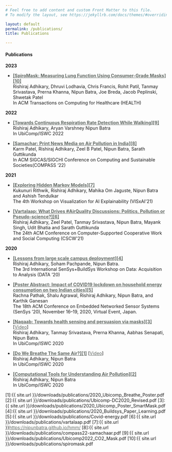 ```yaml
---
# Feel free to add content and custom Front Matter to this file.
# To modify the layout, see https://jekyllrb.com/docs/themes/#overriding-theme-defaults

layout: default
permalink: /publications/
title: Publications

---
```

<style type="text/css">

	a {
		color: #626964
	}
	a:visited {
		color: #626964
	}

</style>

#### **Publications**
**2023**
- <span style="color:#626964; text-decoration:underline;"><b>[SpiroMask: Measuring Lung Function Using Consumer-Grade Masks][10]</b></span><br>Rishiraj Adhikary, Dhruvi Lodhavia, Chris Francis, Rohit Patil, Tanmay Srivastava, Prerna Khanna, Nipun Batra, Joe Breda, Jacob Peplinski, Shwetak Patel<br>In ACM Transactions on Computing for Healthcare (HEALTH)

**2022**
- <span style="color:#626964; text-decoration:underline;"><b>[Towards Continuous Respiration Rate Detection While Walking][9]</b></span><br>Rishiraj Adhikary, Aryan Varshney Nipun Batra<br>In UbiComp/ISWC 2022

- <span style="color:#626964; text-decoration:underline;"><b>[Samachar: Print News Media on Air Pollution in India][8]</b></span><br>Karm Patel, Rishiraj Adhikary, Zeel B Patel, Nipun Batra, Sarath Guttikunda<br>In ACM SIGCAS/SIGCHI Conference on Computing and Sustainable Societies(COMPASS ‘22)

**2021**
- <span style="color:#626964; text-decoration:underline;"><b>[Exploring Hidden Markov Models][7]</b></span><br>Kukunuri Rithwik, Rishiraj Adhikary, Mahika Om Jaguste, Nipun Batra and Ashish Tendulkar<br>The 4th Workshop on
Visualization for AI Explainability (VISxAI'21)

- <span style="color:#626964; text-decoration:underline;"><b>[Vartalaap: What Drives #AirQuality Discussions: Politics, Pollution or Pseudo-science?][6]</b></span><br>Rishiraj Adhikary, Zeel Patel, Tanmay Srivastava, Nipun Batra, Mayank Singh, Udit Bhatia and Sarath Guttikunda <br>The 24th ACM Conference on Computer-Supported Cooperative Work and Social Computing (CSCW'21)

**2020**
- <span style="color:#626964; text-decoration:underline;"><b>[Lessons from large scale campus deployment][4]</b></span><br>Rishiraj Adhikary, Soham Pachpande, Nipun Batra. <br>The 3rd International SenSys+BuildSys Workshop on Data: Acquisition to Analysis (DATA ’20)

- <span style="color:#626964; text-decoration:underline;"><b>[Poster Abstract: Impact of COVID19 lockdown on household energy consumption on two Indian cities][5]</b></span><br>Rachna Pathak, Shalu Agrawal, Rishiraj Adhikary, Nipun Batra, and Karthik Ganesan<br>The 18th ACM Conference on Embedded Networked Sensor Systems (SenSys ’20), November 16–19, 2020, Virtual Event, Japan.

- <span style="color:#626964; text-decoration:underline;"><b>[Naqaab: Towards health sensing and persuasion via masks][3]</b></span> [[Video](https://www.youtube.com/watch?v=r1itT2J1iks)]<br>Rishiraj Adhikary, Tanmay Srivastava, Prerna Khanna, Aabhas Senapati, Nipun Batra. <br>In UbiComp/ISWC 2020

- <span style="color:#626964; text-decoration:underline;"><b>[Do We Breathe The Same Air?][1]</b></span> [[Video](https://www.youtube.com/watch?v=eRHxXTMms3w)]<br>Rishiraj Adhikary, Nipun Batra <br>In UbiComp/ISWC 2020

- <span style="color:#626964; text-decoration:underline;"><b>[Computational Tools for Understanding Air Pollution][2]</b></span><br>Rishiraj Adhikary, Nipun Batra <br>In UbiComp/ISWC 2020


[1]:{{ site.url }}/downloads/publications/2020_Ubicomp_Breathe_Poster.pdf
[2]:{{ site.url }}/downloads/publications/Ubicomp-DC2020_Revised.pdf
[3]:{{ site.url }}/downloads/publications/2020_Ubicomp_Poster_SmartMask.pdf
[4]:{{ site.url }}/downloads/publications/2020_Buildsys_Paper_Learning.pdf
[5]:{{ site.url }}/downloads/publications/Covid-energy.pdf
[6]:{{ site.url }}/downloads/publications/vartalaap.pdf
[7]:{{ site.url }}https://nipunbatra.github.io/hmm/
[8]:{{ site.url }}/downloads/publications/compass22-samachaar.pdf
[9]:{{ site.url }}/downloads/publications/Ubicomp2022_CO2_Mask.pdf
[10]:{{ site.url }}/downloads/publications/spiromask.pdf
